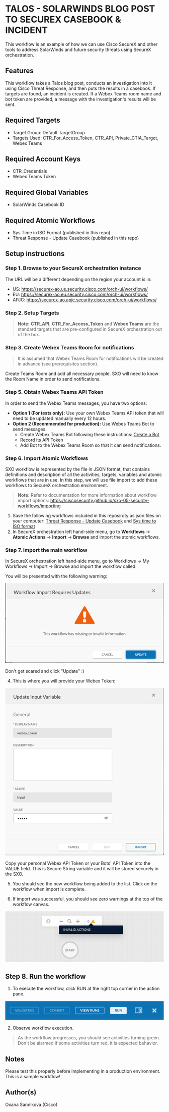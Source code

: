 # TALOS - SOLARWINDS BLOG POST TO SECUREX CASEBOOK & INCIDENT
This workflow is an example of how we can use Cisco SecureX and other tools to address SolarWinds and future security threats using SecureX orchestration.

## Features

This workflow takes a Talos blog post, conducts an investigation into it using Cisco Threat Response, and then puts the results in a casebook. If targets are found, an incident is created. If a Webex Teams room name and bot token are provided, a message with the investigation's results will be sent.

## Required Targets

* Target Group: Default TargetGroup
* Targets Used: CTR_For_Access_Token, CTR_API, Private_CTIA_Target, Webex Teams

## Required Account Keys
* CTR_Credentials
* Webex Teams Token

## Required Global Variables
* SolarWinds Casebook ID

## Required Atomic Workflows
* Sys Time in ISO Format (published in this repo)
* Threat Response - Update Casebook (published in this repo)

## Setup instructions

### Step 1. Browse to your SecureX orchestration instance

The URL will be a different depending on the region your account is in:
- US: https://securex-ao.us.security.cisco.com/orch-ui/workflows/
- EU: https://securex-ao.eu.security.cisco.com/orch-ui/workflows/
- APJC: https://securex-ao.apjc.security.cisco.com/orch-ui/workflows/

### Step 2. Setup Targets

> **Note:** **CTR_API**, **CTR_For_Access_Token** and **Webex Teams** are the standard targets that are pre-configured in SecureX orchestration out of the box.

### Step 3. Create Webex Teams Room for notifications

> It is assumed that Webex Teams Room for notifications will be created in advance (see prerequisites section).

Create Teams Room and add all necessary people. SXO will need to know the Room Name in order to send notifications.

### Step 5. Obtain Webex Teams API Token

In order to send the Webex Teams messages, you have two options:
  - **Option 1 (For tests only):** Use your own Webex Teams API token that will need to be updated manually every 12 hours.
  - **Option 2 (Recommended for production):** Use Webes Teams Bot to send messages.
      - Create Webex Teams Bot following these instructions: [Create a Bot](https://developer.webex.com/docs/bots)
      - Record its API Token
      - Add Bot to the Webex Teams Room so that it can send notifications.

### Step 6. Import Atomic Workflows

SXO workflow is represented by the file in JSON format, that contains definitions and description of all the activities, targets, variables and atomic workflows that are in use. In this step, we will use file import to add these workflows to SecureX orchestration environment.

> **Note:** Refer to documentation for more information about workflow import options: https://ciscosecurity.github.io/sxo-05-security-workflows/importing

1. Save the following workflows included in this reposiroty as json files on your computer: [Threat Response - Update Casebook](https://github.com/oxsannikova/sxo-solarwinds-blogpost-to-incident/blob/main/ThreatResponse-UpdateCasebook__definition_workflow_01KZ9WT3B47KT7c8MSYAvSw1lvTXdYqVSBV/definition_workflow_01KZ9WT3B47KT7c8MSYAvSw1lvTXdYqVSBV.json) and [Sys time to ISO format](https://github.com/oxsannikova/sxo-solarwinds-blogpost-to-incident/blob/main/sys-time-to-iso-format__definition_workflow_01JKYEUJWEVDG4IDBLpUhlliADd4SbrNwv2/definition_workflow_01JKYEUJWEVDG4IDBLpUhlliADd4SbrNwv2.json)
2. In SecureX orchestration left hand-side menu, go to **Workflows** -> **Atomic Actions** -> **Import** -> **Browse** and import the atomic workflows.

### Step 7. Import the main workflow

In SecureX orchestration left hand-side menu, go to Workflows -> My Workflows -> Import -> Browse and import the workflow called

You will be presented with the following warning:

![](/assets/import_warning.png)

Don't get scared and click "Update" :)

4. This is where you will provide your Webex Token:

![](/assets/token_request.png)

Copy your personal Webex API Token or your Bots' API Token into the VALUE field. This is Secure String variable and it will be stored securely in the SXO.

5. You should see the new workflow being added to the list. Click on the workflow when import is complete.

6. If import was successful, you should see zero warnings at the top of the workflow canvas.

![](/assets/inside_workflow.png)

## Step 8. Run the workflow

1. To execute the workflow, click RUN at the right top corner in the action pane.

![](/assets/action_pane.png)

2.  Observe workflow execution.

> As the workflow progresses, you should see activities turning green. Don't be alarmed if some activities turn red, it is expected behavior.

## Notes
Please test this properly before implementing in a production environment. This is a sample workflow!

## Author(s)
Oxana Sannikova (Cisco)
